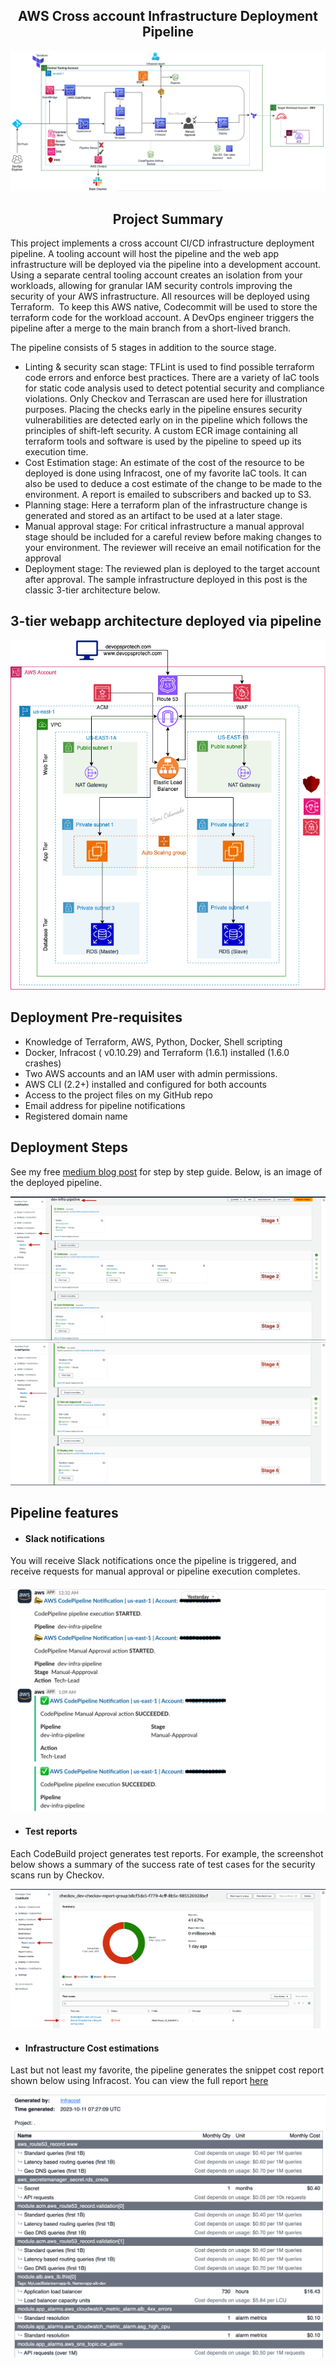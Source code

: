 <h2 align="center">AWS Cross account Infrastructure Deployment Pipeline</h2>

![Pipeline Architecture](https://github.com/yemisprojects/DevOps-Portfolio-Projects/blob/main/cross-account-CI-CD-infrastructure/Images/Architecture.png)
<h4 align="center"></h4>

<h2 align="center">Project Summary</h2>
This project implements a cross account CI/CD infrastructure deployment pipeline. A tooling account will host the pipeline and the web app infrastructure will be deployed via the pipeline into a development account. Using a separate central tooling account creates an isolation from your workloads, allowing for granular IAM security controls improving the security of your AWS infrastructure. All resources will be deployed using Terraform.  To keep this AWS native, Codecommit will be used to store the terraform code for the workload account. A DevOps engineer triggers the pipeline after a merge to the main branch from a short-lived branch. 

The pipeline consists of 5 stages in addition to the source stage.
- Linting & security scan stage: TFLint is used to find possible terraform code errors and enforce best practices. There are a variety of IaC tools for static code analysis used to detect potential security and compliance violations. Only Checkov and Terrascan are used here for illustration purposes. Placing the checks early in the pipeline ensures security vulnerabilities are detected early on in the pipeline which follows the principles of shift-left security. A custom ECR image containing all terraform tools and software is used by the pipeline to speed up its execution time.
- Cost Estimation stage: An estimate of the cost of the resource to be deployed is done using Infracost, one of my favorite IaC tools. It can also be used to deduce a cost estimate of the change to be made to the environment. A report is emailed to subscribers and backed up to S3.
- Planning stage: Here a terraform plan of the infrastructure change is generated and stored as an artifact to be used at a later stage.
- Manual approval stage: For critical infrastructure a manual approval stage should be included for a careful review before making changes to your environment. The reviewer will receive an email notification for the approval
- Deployment stage: The reviewed plan is deployed to the target account after approval. The sample infrastructure deployed in this post is the classic 3-tier architecture below.  


## 3-tier webapp architecture deployed via pipeline
![3-tier webapp architecture](https://github.com/yemisprojects/DevOps-Portfolio-Projects/blob/main/cross-account-CI-CD-infrastructure/Images/3tier-webapp-architecture.png)
<h4 align="center"></h4>

## Deployment Pre-requisites
- Knowledge of Terraform, AWS, Python, Docker, Shell scripting
- Docker, Infracost ( v0.10.29) and Terraform (1.6.1) installed (1.6.0 crashes)
- Two AWS accounts and an IAM user with admin permissions.
- AWS CLI (2.2+) installed and configured for both accounts
- Access to the project files on my GitHub repo
- Email address for pipeline notifications
- Registered domain name

## Deployment Steps
See my free [medium blog post](link) for step by step guide. Below, is an image of the deployed pipeline.

![stage 1 -3](https://github.com/yemisprojects/DevOps-Portfolio-Projects/blob/main/cross-account-CI-CD-infrastructure/Images/Pipeline%20stage%201-3.png)
![stage 4 -6](https://github.com/yemisprojects/DevOps-Portfolio-Projects/blob/main/cross-account-CI-CD-infrastructure/Images/Pipeline%20stage%204-6.png)

## Pipeline features
- <h4>Slack notifications</h4>
You will receive Slack notifications once the pipeline is triggered, and receive requests for manual approval or pipeline execution completes.

![Slack notifications](https://github.com/yemisprojects/DevOps-Portfolio-Projects/blob/main/cross-account-CI-CD-infrastructure/Images/Slack%20notifications.png)

- <h4>Test reports</h4>
Each CodeBuild project generates test reports. For example, the screenshot below shows a summary of the success rate of test cases for the security scans run by Checkov.

![Checkov summary report](https://github.com/yemisprojects/DevOps-Portfolio-Projects/blob/main/cross-account-CI-CD-infrastructure/Images/Checkov%20report%20summary.png)

- <h4>Infrastructure Cost estimations</h4>
Last but not least my favorite, the pipeline generates the snippet cost report shown below using Infracost. You can view the full report [here](https://github.com/yemisprojects/DevOps-Portfolio-Projects/blob/main/cross-account-CI-CD-infrastructure/report%20samples/cost%20report.pdf)

![Infracost report](https://github.com/yemisprojects/DevOps-Portfolio-Projects/blob/main/cross-account-CI-CD-infrastructure/Images/cost%20report.png)
